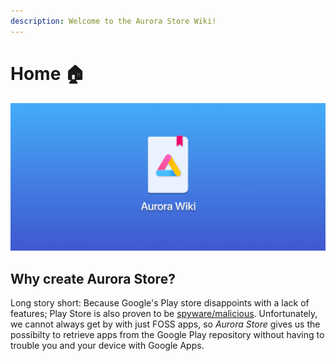 ```yaml
---
description: Welcome to the Aurora Store Wiki!
---
```


# Home 🏠

![](.gitbook/assets/wiki.png)

## **Why create Aurora Store?**

Long story short: Because Google's Play store disappoints with a lack of features; Play Store is also proven to be [spyware/malicious](https://www.gnu.org/proprietary/malware-google.html). Unfortunately, we cannot always get by with just FOSS apps, so _Aurora Store_ gives us the possibilty to retrieve apps from the Google Play repository without having to trouble you and your device with Google Apps.

